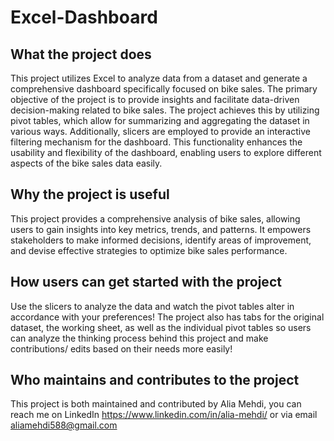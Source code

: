 # Excel-Dashboard


## What the project does
This project utilizes Excel to analyze data from a dataset and generate a comprehensive dashboard specifically focused on bike sales. The primary objective of the project is to provide insights and facilitate data-driven decision-making related to bike sales. The project achieves this by utilizing pivot tables, which allow for summarizing and aggregating the dataset in various ways. Additionally, slicers are employed to provide an interactive filtering mechanism for the dashboard. This functionality enhances the usability and flexibility of the dashboard, enabling users to explore different aspects of the bike sales data easily.
## Why the project is useful
This project provides a comprehensive analysis of bike sales, allowing users to gain insights into key metrics, trends, and patterns. It empowers stakeholders to make informed decisions, identify areas of improvement, and devise effective strategies to optimize bike sales performance.
## How users can get started with the project
Use the slicers to analyze the data and watch the pivot tables alter in accordance with your preferences! The project also has tabs for the original dataset, the working sheet, as well as the individual pivot tables so users can analyze the thinking process behind this project and make contributions/ edits based on their needs more easily!
## Who maintains and contributes to the project
This project is both maintained and contributed by Alia Mehdi, you can reach me on LinkedIn https://www.linkedin.com/in/alia-mehdi/ or via email aliamehdi588@gmail.com
